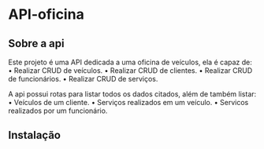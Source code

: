 # API-oficina


## Sobre a api
Este projeto é uma API dedicada a uma oficina de veículos, ela é capaz de:
• Realizar CRUD de veículos.
• Realizar CRUD de clientes.
• Realizar CRUD de funcionários.
• Realizar CRUD de serviços.

A api possui rotas para listar todos os dados citados, além de também listar:
• Veículos de um cliente.
• Serviços realizados em um veículo.
• Servicos realizados por um funcionário.


## Instalação